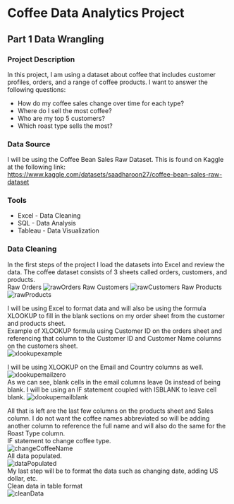 # Coffee Data Analytics Project
## Part 1 Data Wrangling

### Project Description
In this project, I am using a dataset about coffee that includes customer profiles, orders, and a range of coffee products.
I want to answer the following questions: 
- How do my coffee sales change over time for each type?
- Where do I sell the most coffee?
- Who are my top 5 customers?
- Which roast type sells the most?

### Data Source
I will be using the Coffee Bean Sales Raw Dataset. This is found on Kaggle at the following link: https://www.kaggle.com/datasets/saadharoon27/coffee-bean-sales-raw-dataset

### Tools
- Excel - Data Cleaning
- SQL - Data Analysis
- Tableau - Data Visualization

### Data Cleaning
In the first steps of the project I load the datasets into Excel and review the data. The coffee dataset consists of 3 sheets called orders, customers, and products.<br>
Raw Orders
![rawOrders](https://github.com/JLGregg/coffee_data_analysis/assets/38503403/1b84be82-fb1a-4e7f-ac70-3891455bf6d5)
Raw Customers
![rawCustomers](https://github.com/JLGregg/coffee_data_analysis/assets/38503403/29cc1100-427b-49b8-8277-791e58e449c5)
Raw Products     
![rawProducts](https://github.com/JLGregg/coffee_data_analysis/assets/38503403/91b506ab-6c5c-4ce2-96ba-39f6f8d94a1c)

I will be using Excel to format data and will also be using the formula XLOOKUP to fill in the blank sections on my order sheet from the customer and products sheet.<br>
Example of XLOOKUP formula using Customer ID on the orders sheet and referencing that column to the Customer ID and Customer Name columns on the customers sheet. <br>
![xlookupexample](https://github.com/JLGregg/coffee_data_analysis/assets/38503403/e2771c70-ad66-4090-ba49-8cfe5900edc7)

I will be using XLOOKUP on the Email and Country columns as well.<br>
![xlookupemailzero](https://github.com/JLGregg/coffee_data_analysis/assets/38503403/60d6adbd-bf46-4463-a64d-a1d80349fd17) <br>
As we can see, blank cells in the email columns leave 0s instead of being blank. I will be using an IF statement coupled with ISBLANK to leave cell blank.
![xlookupemailblank](https://github.com/JLGregg/coffee_data_analysis/assets/38503403/14871cbe-cad6-4f4d-beef-23f809c94c6e)

All that is left are the last few columns on the products sheet and Sales column.
I do not want the coffee names abbreviated so will be adding another column to reference the full name and will also do the same for the Roast Type column.<br>
IF statement to change coffee type. <br>
![changeCoffeeName](https://github.com/JLGregg/coffee_data_analysis/assets/38503403/203f6759-9615-41bb-aa31-378d69b05212)<br>
All data populated.<br>
![dataPopulated](https://github.com/JLGregg/coffee_data_analysis/assets/38503403/8457bb24-a3e7-4543-a672-f874315878c1)<br>
My last step will be to format the data such as changing date, adding US dollar, etc.<br>
Clean data in table format <br>
![cleanData](https://github.com/JLGregg/coffee_data_analysis/assets/38503403/454e2f0e-e277-4a18-9c27-466714ef08eb)

